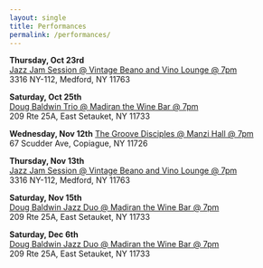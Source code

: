 ```yaml
---
layout: single
title: Performances
permalink: /performances/
---
```


**Thursday, Oct 23rd**  
[Jazz Jam Session @ Vintage Beano and Vino Lounge @ 7pm](https://www.vintagebeanoandvinolounge.com)  
3316 NY-112, Medford, NY 11763

**Saturday, Oct 25th**  
[Doug Baldwin Trio @ Madiran the Wine Bar @ 7pm](www.madiranthewinebar.com)  
209 Rte 25A, East Setauket, NY 11733

**Wednesday, Nov 12th** 
[The Groove Disciples @ Manzi Hall @ 7pm](https://manzihall.com/)  
67 Scudder Ave, Copiague, NY 11726

**Thursday, Nov 13th**  
[Jazz Jam Session @ Vintage Beano and Vino Lounge @ 7pm](https://www.vintagebeanoandvinolounge.com)  
3316 NY-112, Medford, NY 11763

**Saturday, Nov 15th**  
[Doug Baldwin Jazz Duo @ Madiran the Wine Bar @ 7pm](www.madiranthewinebar.com)  
209 Rte 25A, East Setauket, NY 11733

**Saturday, Dec 6th**  
[Doug Baldwin Jazz Duo @ Madiran the Wine Bar @ 7pm](www.madiranthewinebar.com)  
209 Rte 25A, East Setauket, NY 11733
